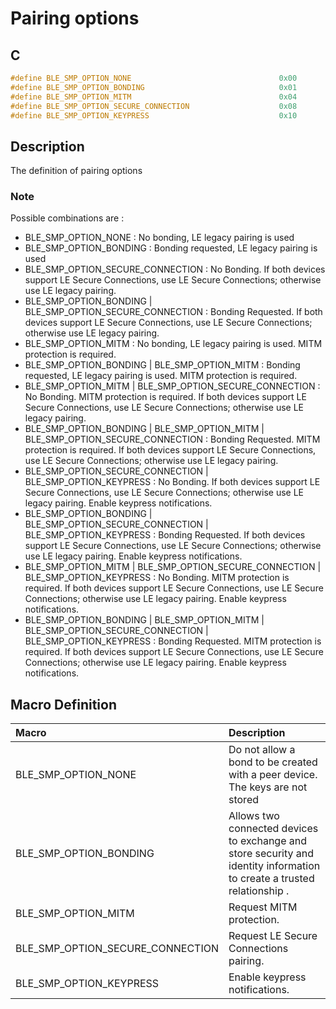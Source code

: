 # Pairing options

## C

```c
#define BLE_SMP_OPTION_NONE                                 0x00
#define BLE_SMP_OPTION_BONDING                              0x01
#define BLE_SMP_OPTION_MITM                                 0x04
#define BLE_SMP_OPTION_SECURE_CONNECTION                    0x08
#define BLE_SMP_OPTION_KEYPRESS                             0x10
```

## Description

The definition of pairing options

### Note

Possible combinations are :
- BLE_SMP_OPTION_NONE : No bonding, LE legacy pairing is used
- BLE_SMP_OPTION_BONDING    : Bonding requested, LE legacy pairing is used
- BLE_SMP_OPTION_SECURE_CONNECTION : No Bonding. If both devices support LE Secure Connections, use LE
Secure Connections; otherwise use LE legacy pairing.
- BLE_SMP_OPTION_BONDING | BLE_SMP_OPTION_SECURE_CONNECTION : Bonding Requested. If both devices support LE Secure Connections, use LE
Secure Connections; otherwise use LE legacy pairing.
- BLE_SMP_OPTION_MITM : No bonding, LE legacy pairing is used. MITM protection is required.
- BLE_SMP_OPTION_BONDING | BLE_SMP_OPTION_MITM : Bonding requested, LE legacy pairing is used. MITM protection is required.
- BLE_SMP_OPTION_MITM | BLE_SMP_OPTION_SECURE_CONNECTION : No Bonding. MITM protection is required. If both devices support LE Secure Connections, use LE
Secure Connections; otherwise use LE legacy pairing.
- BLE_SMP_OPTION_BONDING | BLE_SMP_OPTION_MITM | BLE_SMP_OPTION_SECURE_CONNECTION : Bonding Requested. MITM protection is required. If both devices support LE Secure Connections, use LE
Secure Connections; otherwise use LE legacy pairing. 
- BLE_SMP_OPTION_SECURE_CONNECTION | BLE_SMP_OPTION_KEYPRESS : No Bonding. If both devices support LE Secure Connections, use LE
Secure Connections; otherwise use LE legacy pairing.
Enable keypress notifications.
- BLE_SMP_OPTION_BONDING | BLE_SMP_OPTION_SECURE_CONNECTION | BLE_SMP_OPTION_KEYPRESS : Bonding Requested. If both devices support LE Secure Connections, use LE
Secure Connections; otherwise use LE legacy pairing.
Enable keypress notifications.
- BLE_SMP_OPTION_MITM | BLE_SMP_OPTION_SECURE_CONNECTION | BLE_SMP_OPTION_KEYPRESS : No Bonding. MITM protection is required. If both devices support LE Secure Connections, use LE
Secure Connections; otherwise use LE legacy pairing.
Enable keypress notifications.
- BLE_SMP_OPTION_BONDING | BLE_SMP_OPTION_MITM | BLE_SMP_OPTION_SECURE_CONNECTION | BLE_SMP_OPTION_KEYPRESS : Bonding Requested. MITM protection is required. If both devices support LE Secure Connections, use LE
Secure Connections; otherwise use LE legacy pairing. 
Enable keypress notifications.



## Macro Definition

|Macro|Description|
|:---|:---|
|BLE_SMP_OPTION_NONE|Do not allow a bond to be created with a peer device. The keys are not stored|
|BLE_SMP_OPTION_BONDING|Allows two connected devices to exchange and store security and identity information to create a trusted relationship .|
|BLE_SMP_OPTION_MITM|Request MITM protection.|
|BLE_SMP_OPTION_SECURE_CONNECTION|Request LE Secure Connections pairing.|
|BLE_SMP_OPTION_KEYPRESS|Enable keypress notifications.|
